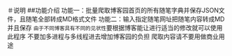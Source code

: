 ＃说明
##功能介绍
功能一：批量爬取博客园首页的所有随笔字典并保存JSON文件，且随笔全部转成MD格式文件
功能二：输入指定随笔网址把随笔内容转成MD并且保存
`由于不同博客具有不同的见状性`要根据博客能让进行适当的修改就可以使用此程序
不要加多进程与多线程进去增加博客园的负担
爬取内容请不要用做商业用途
